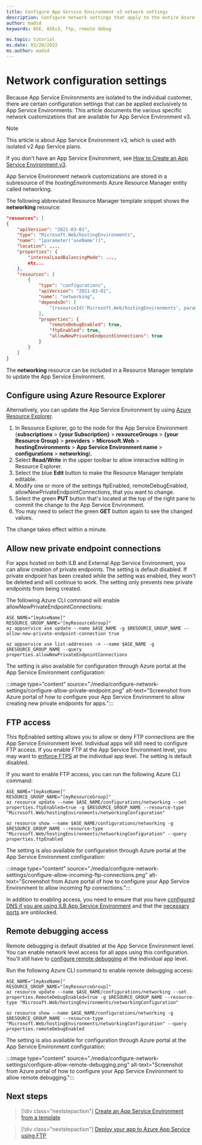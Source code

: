 ```yaml
---
title: Configure App Service Environment v3 network settings
description: Configure network settings that apply to the entire Azure App Service environment. Learn how to do it with Azure Resource Manager templates.
author: madsd
keywords: ASE, ASEv3, ftp, remote debug

ms.topic: tutorial
ms.date: 03/29/2022
ms.author: madsd
---
```


# Network configuration settings

Because App Service Environments are isolated to the individual customer, there are certain configuration settings that can be applied exclusively to App Service Environments. This article documents the various specific network customizations that are available for App Service Environment v3.

> [!NOTE]
> This article is about App Service Environment v3, which is used with isolated v2 App Service plans.

If you don't have an App Service Environment, see [How to Create an App Service Environment v3](./creation.md).

App Service Environment network customizations are stored in a subresource of the *hostingEnvironments* Azure Resource Manager entity called networking.

The following abbreviated Resource Manager template snippet shows the **networking** resource:

```json
"resources": [
{
    "apiVersion": "2021-03-01",
    "type": "Microsoft.Web/hostingEnvironments",
    "name": "[parameter('aseName')]",
    "location": ...,
    "properties": {
        "internalLoadBalancingMode": ...,
        etc...
    },    
    "resources": [
        {
            "type": "configurations",
            "apiVersion": "2021-03-01",
            "name": "networking",
            "dependsOn": [
                "[resourceId('Microsoft.Web/hostingEnvironments', parameters('aseName'))]"
            ],
            "properties": {
                "remoteDebugEnabled": true,
                "ftpEnabled": true,
                "allowNewPrivateEndpointConnections": true
            }
        }
    ]
}
```

The **networking** resource can be included in a Resource Manager template to update the App Service Environment.

## Configure using Azure Resource Explorer
Alternatively, you can update the App Service Environment by using [Azure Resource Explorer](https://resources.azure.com).  

1. In Resource Explorer, go to the node for the App Service Environment (**subscriptions** > **{your Subscription}** > **resourceGroups** > **{your Resource Group}** > **providers** > **Microsoft.Web** > **hostingEnvironments** > **App Service Environment name** > **configurations** > **networking**).
2. Select **Read/Write** in the upper toolbar to allow interactive editing in Resource Explorer.  
3. Select the blue **Edit** button to make the Resource Manager template editable.
4. Modify one or more of the settings ftpEnabled, remoteDebugEnabled, allowNewPrivateEndpointConnections, that you want to change.  
5. Select the green **PUT** button that's located at the top of the right pane to commit the change to the App Service Environment.
6. You may need to select the green **GET** button again to see the changed values.

The change takes effect within a minute.

## Allow new private endpoint connections

For apps hosted on both ILB and External App Service Environment, you can allow creation of private endpoints. The setting is default disabled. If private endpoint has been created while the setting was enabled, they won't be deleted and will continue to work. The setting only prevents new private endpoints from being created.

The following Azure CLI command will enable allowNewPrivateEndpointConnections:

```azurecli
ASE_NAME="[myAseName]"
RESOURCE_GROUP_NAME="[myResourceGroup]"
az appservice ase update --name $ASE_NAME -g $RESOURCE_GROUP_NAME --allow-new-private-endpoint-connection true

az appservice ase list-addresses -n --name $ASE_NAME -g $RESOURCE_GROUP_NAME --query properties.allowNewPrivateEndpointConnections
```

The setting is also available for configuration through Azure portal at the App Service Environment configuration:

:::image type="content" source="./media/configure-network-settings/configure-allow-private-endpoint.png" alt-text="Screenshot from Azure portal of how to configure your App Service Environment to allow creating new private endpoints for apps.":::

## FTP access

This ftpEnabled setting allows you to allow or deny FTP connections are the App Service Environment level. Individual apps will still need to configure FTP access. If you enable FTP at the App Service Environment level, you may want to [enforce FTPS](../deploy-ftp.md?tabs=cli#enforce-ftps) at the individual app level. The setting is default disabled.

If you want to enable FTP access, you can run the following Azure CLI command:

```azurecli
ASE_NAME="[myAseName]"
RESOURCE_GROUP_NAME="[myResourceGroup]"
az resource update --name $ASE_NAME/configurations/networking --set properties.ftpEnabled=true -g $RESOURCE_GROUP_NAME --resource-type "Microsoft.Web/hostingEnvironments/networkingConfiguration"

az resource show --name $ASE_NAME/configurations/networking -g $RESOURCE_GROUP_NAME --resource-type "Microsoft.Web/hostingEnvironments/networkingConfiguration" --query properties.ftpEnabled
```
The setting is also available for configuration through Azure portal at the App Service Environment configuration:

:::image type="content" source="./media/configure-network-settings/configure-allow-incoming-ftp-connections.png" alt-text="Screenshot from Azure portal of how to configure your App Service Environment to allow incoming ftp connections.":::

In addition to enabling access, you need to ensure that you have [configured DNS if you are using ILB App Service Environment](./networking.md#dns-configuration-for-ftp-access) and that the [necessary ports](./networking.md#ports-and-network-restrictions) are unblocked.

## Remote debugging access

Remote debugging is default disabled at the App Service Environment level. You can enable network level access for all apps using this configuration. You'll still have to [configure remote debugging](../configure-common.md?tabs=cli#configure-general-settings) at the individual app level.

Run the following Azure CLI command to enable remote debugging access:

```azurecli
ASE_NAME="[myAseName]"
RESOURCE_GROUP_NAME="[myResourceGroup]"
az resource update --name $ASE_NAME/configurations/networking --set properties.RemoteDebugEnabled=true -g $RESOURCE_GROUP_NAME --resource-type "Microsoft.Web/hostingEnvironments/networkingConfiguration"

az resource show --name $ASE_NAME/configurations/networking -g $RESOURCE_GROUP_NAME --resource-type "Microsoft.Web/hostingEnvironments/networkingConfiguration" --query properties.remoteDebugEnabled
```

The setting is also available for configuration through Azure portal at the App Service Environment configuration:

:::image type="content" source="./media/configure-network-settings/configure-allow-remote-debugging.png" alt-text="Screenshot from Azure portal of how to configure your App Service Environment to allow remote debugging.":::

## Next steps

> [!div class="nextstepaction"]
> [Create an App Service Environment from a template](create-from-template.md)

> [!div class="nextstepaction"]
> [Deploy your app to Azure App Service using FTP](../deploy-ftp.md)
